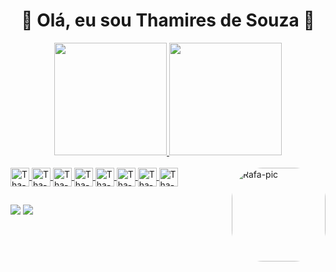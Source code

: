 <h1 align="center">
  👋 Olá, eu sou Thamires de Souza 👋
</h1>
<div align="center">
  <a href="https://github.com/Thamires-S0uza">
  <img height="180em" src="https://github-readme-stats.vercel.app/api?username=Thamires-S0uza&show_icons=true&theme=radical&include_all_commits=true&count_private=true"/>
  <img height="180em" src="https://github-readme-stats.vercel.app/api/top-langs/?username=Thamires-S0uza&layout=compact&langs_count=7&theme=radical"/>
</div>
  <div style="display: inline_block"><br>
  <img align="center" alt="Tha-Java" height="30" width="30" src="https://cdn.jsdelivr.net/gh/devicons/devicon/icons/java/java-original.svg" />
  <img align="center" alt="Tha-Js" height="30" width="30" src="https://cdn.jsdelivr.net/gh/devicons/devicon/icons/javascript/javascript-original.svg" />
  <img align="center" alt="Tha-HTML" height="30" width="30" src="https://cdn.jsdelivr.net/gh/devicons/devicon/icons/html5/html5-original.svg" />
  <img align="center" alt="Tha-CSS" height="30" width="30" src="https://cdn.jsdelivr.net/gh/devicons/devicon/icons/css3/css3-original.svg" />
  <img align="center" alt="Tha-Bootstrap" height="30" width="30" src="https://cdn.jsdelivr.net/gh/devicons/devicon/icons/bootstrap/bootstrap-original.svg" />
  <img align="center" alt="Tha-Python" height="30" width="30" src="https://cdn.jsdelivr.net/gh/devicons/devicon/icons/python/python-original.svg" />
  <img align="center" alt="Tha-Linux" height="30" width="30" src="https://cdn.jsdelivr.net/gh/devicons/devicon/icons/linux/linux-original.svg" />
  <img align="center" alt="Tha-Figma" height="30" width="30"src="https://cdn.jsdelivr.net/gh/devicons/devicon/icons/figma/figma-original.svg" />
  <img align="right" alt="Rafa-pic" height="150" style="border-radius:50px;"src="[https://i.picasion.com/pic92/7c6e1f6046b560fe631564f89529fe40.gif](https://cdn.discordapp.com/attachments/976853929713344602/976884398899232778/avatar.gif)">
</div>
  
  ##
 
<div> 
 <a href="https://discord.gg/6QnAWgq9" target="_blank"><img src="https://img.shields.io/badge/Discord-7289DA?style=for-the-badge&logo=discord&logoColor=white" target="_blank"></a> 
  <a href="https://www.linkedin.com/in/thamires-de-souza-barbosa-838b7b173/" target="_blank"><img src="https://img.shields.io/badge/-LinkedIn-%230077B5?style=for-the-badge&logo=linkedin&logoColor=white" target="_blank"></a>
</div>
